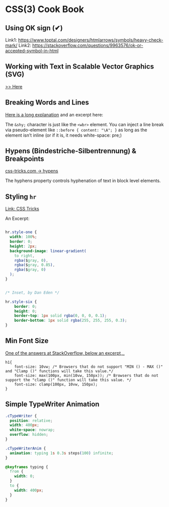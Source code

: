 # CSS(3) Cook Book

## Using OK sign (&#10004;)

Link1: https://www.toptal.com/designers/htmlarrows/symbols/heavy-check-mark/
Link2: https://stackoverflow.com/questions/9963576/ok-or-accepted-symbol-in-html

## Working with Text in Scalable Vector Graphics (SVG)

[>> Here](https://www.hongkiat.com/blog/scalable-vector-graphics-text/)

## Breaking Words and Lines

[Here is a long explanation](https://css-tricks.com/where-lines-break-is-complicated-heres-all-the-related-css-and-html/) and an excerpt here:

The `&shy;` character is just like the `<wbr>` element. You can inject a line break via pseudo-element like `::before { content: "\A"; }` as long as the element isn’t inline (or if it is, it needs white-space: pre;)

## Hypens (Bindestriche-Silbentrennung) & Breakpoints

[css-tricks.com &rarr; hypens](https://css-tricks.com/almanac/properties/h/hyphenate/)

The hyphens property controls hyphenation of text in block level elements. 

## Styling `hr`

[Link: CSS Tricks](https://css-tricks.com/examples/hrs/)

An Excerpt:

```css

hr.style-one {
  width: 100%;
  border: 0;
  height: 2px;
  background-image: linear-gradient(
    to right,
    rgba($gray, 0),
    rgba($gray, 0.85),
    rgba($gray, 0)
  );
}


/* Inset, by Dan Eden */

hr.style-six {
    border: 0;
    height: 0;
    border-top: 1px solid rgba(0, 0, 0, 0.1);
    border-bottom: 1px solid rgba(255, 255, 255, 0.3);
}
```


## Min Font Size

[One of the answers at StackOverflow, below an excerpt,..](https://stackoverflow.com/a/61892360/3025289)

```
h1{
    font-size: 10vw; /* Browsers that do not support "MIN () - MAX ()" and "Clamp ()" functions will take this value.*/
    font-size: max(100px, min(10vw, 150px)); /* Browsers that do not support the "clamp ()" function will take this value. */
    font-size: clamp(100px, 10vw, 150px);
}
```

## Simple TypeWriter Animation

```css
.cTypeWriter {
  position: relative;
  width: 400px;
  white-space: nowrap;
  overflow: hidden;
}

.cTypeWriterAnim {
  animation: typing 1s 0.3s steps(100) infinite;
}

@keyframes typing {
  from {
    width: 0;
  }
  to {
    width: 400px;
  }
}
```
